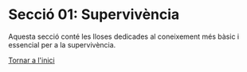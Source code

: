# Secció 01: Supervivència

Aquesta secció conté les lloses dedicades al coneixement més bàsic i essencial per a la supervivència.

[Tornar a l'inici](../README.md)

